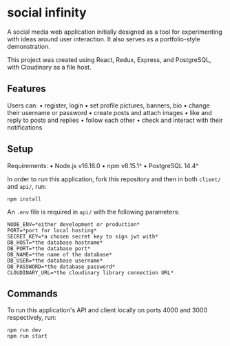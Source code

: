 # social infinity

A social media web application initially designed as a tool for experimenting with ideas around user interaction. It also serves as a portfolio-style demonstration.

This project was created using React, Redux, Express, and PostgreSQL, with Cloudinary as a file host.

## Features

Users can:
• register, login
• set profile pictures, banners, bio
• change their username or password
• create posts and attach images
• like and reply to posts and replies
• follow each other
• check and interact with their notifications

## Setup

Requirements:
• Node.js v16.16.0
• npm v8.15.1^
• PostgreSQL 14.4^

In order to run this application, fork this repository and then in both `client/` and `api/`, run:

```
npm install
```

An `.env` file is required in `api/` with the following parameters:

```
NODE_ENV=*either development or production*
PORT=*port for local hosting*
SECRET_KEY=*a chosen secret key to sign jwt with*
DB_HOST=*the database hostname*
DB_PORT=*the database port*
DB_NAME=*the name of the database*
DB_USER=*the database username*
DB_PASSWORD=*the database password*
CLOUDINARY_URL=*the cloudinary library connection URL*
```

## Commands

To run this application's API and client locally on ports 4000 and 3000 respectively, run:

```
npm run dev
npm run start
```
